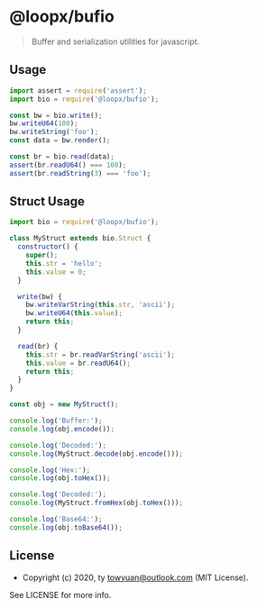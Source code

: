# @loopx/bufio

> Buffer and serialization utilities for javascript.

## Usage

```js
import assert = require('assert');
import bio = require('@loopx/bufio');

const bw = bio.write();
bw.writeU64(100);
bw.writeString('foo');
const data = bw.render();

const br = bio.read(data);
assert(br.readU64() === 100);
assert(br.readString(3) === 'foo');
```

## Struct Usage

```js
import bio = require('@loopx/bufio');

class MyStruct extends bio.Struct {
  constructor() {
    super();
    this.str = 'hello';
    this.value = 0;
  }

  write(bw) {
    bw.writeVarString(this.str, 'ascii');
    bw.writeU64(this.value);
    return this;
  }

  read(br) {
    this.str = br.readVarString('ascii');
    this.value = br.readU64();
    return this;
  }
}

const obj = new MyStruct();

console.log('Buffer:');
console.log(obj.encode());

console.log('Decoded:');
console.log(MyStruct.decode(obj.encode()));

console.log('Hex:');
console.log(obj.toHex());

console.log('Decoded:');
console.log(MyStruct.fromHex(obj.toHex()));

console.log('Base64:');
console.log(obj.toBase64());
```

## License

- Copyright (c) 2020, ty <towyuan@outlook.com> (MIT License).

See LICENSE for more info.
